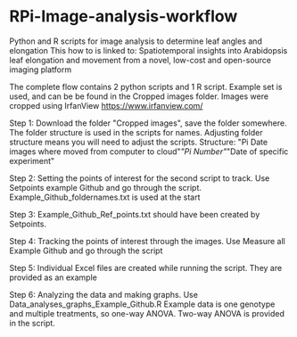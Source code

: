 # RPi-Image-analysis-workflow
Python and R scripts for image analysis to determine leaf angles and elongation
This how to is linked to: Spatiotemporal insights into Arabidopsis leaf elongation and movement from a novel, low-cost and open-source imaging platform

The complete flow contains 2 python scripts and 1 R script. Example set is used, and can be be found in the Cropped images folder. Images were cropped using IrfanView https://www.irfanview.com/

Step 1: Download the folder "Cropped images", save the folder somewhere. The folder structure is used in the scripts for names. Adjusting folder structure means you will need to adjust the scripts. Structure: "Pi Date images where moved from computer to cloud"_"Pi Number"_"Date of specific experiment"

Step 2: Setting the points of interest for the second script to track. Use Setpoints example Github and go through the script. Example_Github_foldernames.txt is used at the start

Step 3: Example_Github_Ref_points.txt should have been created by Setpoints.

Step 4: Tracking the points of interest through the images. Use Measure all Example Github and go through the script

Step 5: Individual Excel files are created while running the script. They are provided as an example

Step 6: Analyzing the data and making graphs. Use Data_analyses_graphs_Example_Github.R Example data is one genotype and multiple treatments, so one-way ANOVA. Two-way ANOVA is provided in the script.
